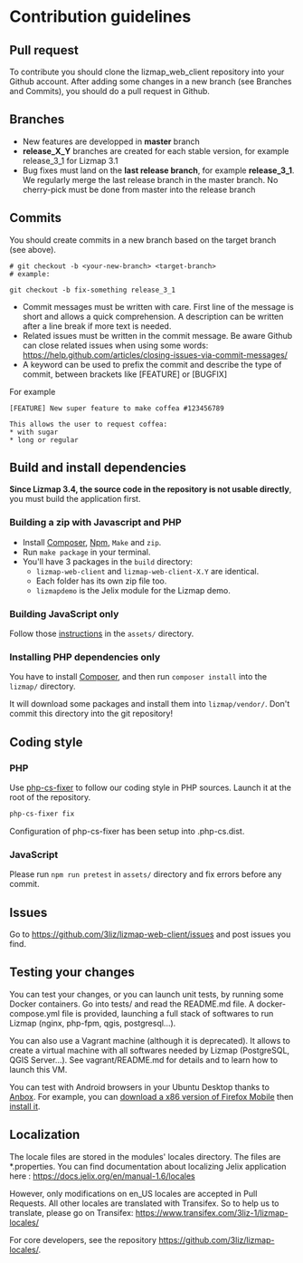 # Contribution guidelines


## Pull request

To contribute you should clone the lizmap_web_client repository into your
Github account. After adding some changes in a new branch (see Branches and Commits),
you should do a pull request in Github.

## Branches

* New features are developped in **master** branch
* **release_X_Y** branches are created for each stable version, for example release_3_1 for Lizmap 3.1
* Bug fixes must land on the **last release branch**, for example **release_3_1**. We regularly merge the last release branch in the master branch. No cherry-pick must be done from master into the release branch

## Commits

You should create commits in a new branch based on the target branch (see above).

```
# git checkout -b <your-new-branch> <target-branch>
# example:

git checkout -b fix-something release_3_1 
```

* Commit messages must be written with care. First line of the message is short and allows a quick comprehension. A description can be written after a line break if more text is needed.
* Related issues must be written in the commit message. Be aware Github can close related issues when using some words: https://help.github.com/articles/closing-issues-via-commit-messages/
* A keyword can be used to prefix the commit and describe the type of commit, between brackets like [FEATURE] or [BUGFIX]

For example

```
[FEATURE] New super feature to make coffea #123456789

This allows the user to request coffea:
* with sugar
* long or regular
```

## Build and install dependencies

**Since Lizmap 3.4, the source code in the repository is not usable directly**, you must build the application first.

### Building a zip with Javascript and PHP

- Install [Composer](http://getcomposer.org), [Npm](https://www.npmjs.com/), `Make` and `zip`.
- Run `make package` in your terminal.
- You'll have 3 packages in the `build` directory:
  - `lizmap-web-client` and `lizmap-web-client-X.Y` are identical.
  - Each folder has its own zip file too.
  - `lizmapdemo` is the Jelix module for the Lizmap demo.

### Building JavaScript only

Follow those [instructions](assets/README.md) in the `assets/` directory.

### Installing PHP dependencies only

You have to install [Composer](http://getcomposer.org), and then run `composer install`
into the `lizmap/` directory.

It will download some packages and install them into `lizmap/vendor/`. 
Don't commit this directory into the git repository!

## Coding style

### PHP

Use [php-cs-fixer](https://cs.symfony.com/) to follow our coding style in PHP sources.
Launch it at the root of the repository.

```bash
php-cs-fixer fix
```

Configuration of php-cs-fixer has been setup into .php-cs.dist.

### JavaScript

Please run `npm run pretest` in `assets/` directory and fix errors before any commit.

## Issues

Go to https://github.com/3liz/lizmap-web-client/issues and post issues you find.

## Testing your changes

You can test your changes, or you can launch unit tests, by running some 
Docker containers. Go into tests/ and read the README.md file. 
A docker-compose.yml file is provided, launching a full stack of softwares to 
run Lizmap (nginx, php-fpm, qgis, postgresql...). 

You can also use a Vagrant machine (although it is deprecated). It allows to 
create a virtual machine with all softwares needed by Lizmap (PostgreSQL, QGIS Server...).
See vagrant/README.md for details and to learn how to launch this VM.

You can test with Android browsers in your Ubuntu Desktop thanks to [Anbox](https://docs.anbox.io/userguide/install.html#install-anbox).
For example, you can [download a x86 version of Firefox Mobile](https://ftp.mozilla.org/pub/mobile/) then [install it](https://docs.anbox.io/userguide/install_apps.html#install-applications).

## Localization

The locale files are stored in the modules' locales directory.
The files are *.properties. You can find documentation about localizing Jelix
application here : https://docs.jelix.org/en/manual-1.6/locales

However, only modifications on en_US locales are accepted in Pull Requests.
All other locales are translated with Transifex. So to help us to translate, 
please go on Transifex:  https://www.transifex.com/3liz-1/lizmap-locales/

For core developers, see the repository https://github.com/3liz/lizmap-locales/.
